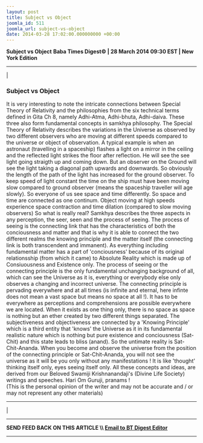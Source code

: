 ```yaml
---
layout: post
title: Subject vs Object
joomla_id: 511
joomla_url: subject-vs-object
date: 2014-03-28 17:02:00.000000000 +00:00
---
```

 **Subject vs Object**
**Baba Times Digest© | 28 March 2014 09:30 EST | New York Edition**
* * *
| 
### Subject vs Object  
It is very interesting to note the intricate connections between Special Theory of Relativity and the philosophies from the six technical terms defined in Gita Ch 8, namely Adhi-Atma, Adhi-bhuta, Adhi-daiva. These three also form fundamental concepts in samkhya philosophy.
The Special Theory of Relativity describes the variations in the Universe as observed by two different observers who are moving at different speeds compared to the universe or object of observation. A typical example is when an astronaut (travelling in a spaceship) flashes a light on a mirror in the ceiling and the reflected light strikes the floor after reflection. He will see the see light going straigth up and coming down. But an observer on the Ground will see the light taking a diagonal path upwards and downwards. So obviously the length of the path of the light has increased for the ground observer. To keep speed of light constant the time on the ship must have been moving slow compared to ground observer (means the spaceship traveller will age slowly). So everyone of us see space and time differently. So space and time are connected as one continum. Object moving at high speeds experience space contraction and time dilation (compared to slow moving observers) So what is really real?
Samkhya describes the three aspects in any perception, the seer, seen and the process of seeing. The process of seeing is the connecting link that has the characteristics of both the conciousness and matter and that is why it is able to connect the two different realms the knowing principle and the matter itself (the connecting link is both transcendent and immanent). As everything including fundamental matter has a part of 'conciousness' because of its original relationsship (from which it came) to Absolute Reality which is made up of Consiuousness and Existence only. The process of seeing or the connecting principle is the only fundamental unchanging background of all, which can see the Universe as it is, everything or everybody else only observes a changing and incorrect universe. The connecting principle is pervading everywhere and at all times (is infinite and eternal, here infinte does not mean a vast space but means no space at all !). It has to be everywhere as perceptions and comprehensions are possible everywhere we are located. When it exists as one thing only, there is no space as space is nothing but an ether created by two different things separated. The subjectiveness and objectiveness are connected by a 'Knowing Principle' which is a third entity that 'knows' the Universe as it in its fundamental realistic nature which is nothing but pure existence and conciousness (Sat-Chit) and this state leads to bliss (anand). So the untimate reality is Sat-Chit-Ananda. When you become and observe the universe from the position of the connecting principle or Sat-Chit-Ananda, you will not see the universe as it will be you only without any manifestations ! It is like 'thought' thinking itself only, eyes seeing itself only.
All these concepts and ideas, are derived from our Beloved Swamiji Krishnanandaji's (Divine Life Society) writings and speeches. Hari Om Guruji, pranams !  
(This is the personal opinion of the writer and may not be accurate and / or may not represent any other materials)  
****
 |
* * *
**SEND FEED BACK ON THIS ARTICLE \\\ [Email to BT Digest Editor](mailto:thebabatimes@gmail.com)**
* * *

